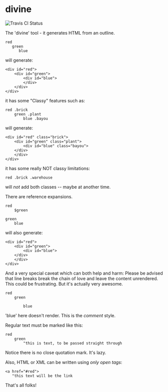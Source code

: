 # divine

![Travis CI Status](https://api.travis-ci.org/element0/divine.svg?branch=master)

The 'divine' tool - it generates HTML from an outline.

	red
	   green
	      blue

will generate:

	<div id="red">
	    <div id="green">
	        <div id="blue">
	        </div>
	    </div>
	</div>

it has some "Classy" features such as:

	red .brick
	    green .plant
	        blue .bayou

will generate:


	<div id="red" class="brick">
	    <div id="green" class="plant">
	        <div id="blue" class="bayou">
		</div>
	    </div>
	</div>

it has some really NOT classy limitations:

	red .brick .warehouse

will _not_ add both classes -- maybe at another time.

There are reference expansions.

	red
	    $green

	green
	    blue

will also generate:

	<div id="red">
	    <div id="green">
	        <div id="blue">
		</div>
	    </div>
	</div>

And a very special caveat which can both help and harm: Please be advised that line breaks break the chain of love and leave the content unrendered.  This could be frustrating.  But it's actually very awesome.

	red
	    green
	    
	        blue

'blue' here doesn't render.  This is the *comment* style.

Regular text must be marked like this:

	red
	    green
	        "this is text, to be passed straight through

Notice there is no close quotation mark.  It's lazy.

Also, HTML or XML can be written using *only open tags*:

	<a href="#red">
	   "this text will be the link

That's all folks!

